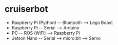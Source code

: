# cruiserbot

* Raspberry Pi (Python) -- Bluetooth --> Lego Boost
* Raspberry Pi -- Serial --> Arduino
* PC -- ROS (WiFi) --> Raspberry Pi
* Jetson Nano -- Serial --> micro:bit --> Servo
